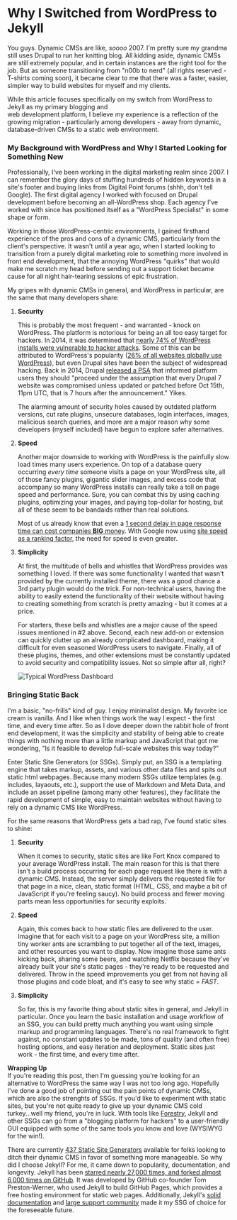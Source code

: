 # Why I Switched from WordPress to Jekyll

You guys. Dynamic CMSs are like, _soooo_ 2007. I'm pretty sure my grandma still uses Drupal to run her knitting blog. All kidding aside, dynamic CMSs are still extremely popular, and in certain instances are the right tool for the job. But as someone transitioning from "n00b to nerd" (all rights reserved - T-shirts coming soon), it became clear to me that there was a faster, easier, simpler way to build websites for myself and my clients.  

While this article focuses specifically on my switch from WordPress to Jekyll as my primary blogging and  
web development platform, I believe my experience is a reflection of the growing migration - particularly among developers - away from dynamic, database-driven CMSs to a static web environment.

### My Background with WordPress and Why I Started Looking for Something New
Professionally, I've been working in the digital marketing realm since 2007. I can remember the glory days of stuffing hundreds of hidden keywords in a site's footer and buying links from Digital Point forums (shhh, don't tell Google). The first digital agency I worked with focused on Drupal development before becoming an all-WordPress shop. Each agency I've worked with since has positioned itself as a "WordPress Specialist" in some shape or form.  

Working in those WordPress-centric environments, I gained firsthand experience of the pros and cons of a dynamic CMS, particularly from the client's perspective. It wasn't until a year ago, when I started looking to transition from a purely digital marketing role to something more involved in front end development, that the annoying WordPress "quirks" that would make me scratch my head before sending out a support ticket became cause for all night hair-tearing sessions of epic frustration.  

My gripes with dynamic CMSs in general, and WordPress in particular, are the same that many developers share:  

1. **Security**

   This is probably the most frequent - and warranted - knock on WordPress. The platform is notorious for being an all too easy target for hackers. In 2014, it was determined that [nearly 74% of WordPress installs were vulnerable to hacker attacks](https://www.wpwhitesecurity.com/wordpress-security-news-updates/statistics-70-percent-wordpress-installations-vulnerable/). Some of this can be attributed to WordPress's popularity ([26% of all websites globally use WordPress](https://wordpress.com/about/)), but even Drupal sites have been the subject of widespread hacking. Back in 2014, Drupal [released a PSA](https://www.drupal.org/PSA-2014-003) that informed platform users they should "proceed under the assumption that every Drupal 7 website was compromised unless updated or patched before Oct 15th, 11pm UTC, that is 7 hours after the announcement." Yikes.  

   The alarming amount of security holes caused by outdated platform versions, cut rate plugins, unsecure databases, login interfaces, images, malicious search queries, and more are a major reason why some developers (myself included) have begun to explore safer alternatives.  

2. **Speed**

   Another major downside to working with WordPress is the painfully slow load times many users experience. On top of a database query occurring _every time_ someone visits a page on your WordPress site, all of those fancy plugins, gigantic slider images, and excess code that accompany so many WordPress installs can really take a toll on page speed and performance. Sure, you can combat this by using caching plugins, optimizing your images, and paying top-dollar for hosting, but all of these seem to be bandaids rather than real solutions.  

   Most of us already know that even a [1 second delay in page response time can cost companies **BIG** money](https://blog.kissmetrics.com/loading-time/). With Google now using [site speed as a ranking factor](https://webmasters.googleblog.com/2010/04/using-site-speed-in-web-search-ranking.html), the need for speed is even greater.  

3. **Simplicity**

   At first, the multitude of bells and whistles that WordPress provides was something I loved. If there was some functionality I wanted that wasn't provided by the currently installed theme, there was a good chance a 3rd party plugin would do the trick. For non-technical users, having the ability to easily extend the functionality of their website without having to creating something from scratch is pretty amazing - but it comes at a price.  

   For starters, these bells and whistles are a major cause of the speed issues mentioned in #2 above. Second, each new add-on or extension can quickly clutter up an already complicated dashboard, making it difficult for even seasoned WordPress users to navigate. Finally, all of these plugins, themes, and other extensions must be constantly updated to avoid security and compatibility issues. Not so simple after all, right?  

   ![Typical WordPress Dashboard](http://nowgoblog.com/wp-content/uploads/2015/02/03-wordpress-dashboard-updates-link.jpg)  

### Bringing Static Back
I'm a basic, "no-frills" kind of guy. I enjoy minimalist design. My favorite ice cream is vanilla. And I like when things work the way I expect - the first time, and every time after. So as I dove deeper down the rabbit hole of front end development, it was the simplicity and stability of being able to create things with nothing more than a little markup and JavaScript that got me wondering, "Is it feasible to develop full-scale websites this way today?"  

Enter Static Site Generators (or SSGs). Simply put, an SSG is a templating engine that takes markup, assets, and various other data files and spits out static html webpages. Because many modern SSGs utilize templates (e.g. includes, layaouts, etc.), support the use of Markdown and Meta Data, and include an asset pipeline (among many other features), they facilitate the rapid development of simple, easy to maintain websites without having to rely on a dynamic CMS like WordPress.  

For the same reasons that WordPress gets a bad rap, I've found static sites to shine:  

1. **Security**

   When it comes to security, static sites are like Fort Knox compared to your average WordPress install. The main reason for this is that there isn't a build process occurring for each page request like there is with a dynamic CMS. Instead, the server simply delivers the requested file for that page in a nice, clean, static format (HTML, CSS, and maybe a bit of JavaScript if you're feeling saucy). No build process and fewer moving parts mean less opportunities for security exploits.  

2. **Speed**

   Again, this comes back to how static files are delivered to the user. Imagine that for each visit to a page on your WordPress site, a million tiny worker ants are scrambling to put together all of the text, images, and other resources you want to display. Now imagine those same ants kicking back, sharing some beers, and watching Netflix because they've already built your site's static pages - they're ready to be requested and delivered. Throw in the speed improvements you get from not having all those plugins and code bloat, and it's easy to see why static = _FAST_.  

3. **Simplicity**

   So far, this is my favorite thing about static sites in general, and Jekyll in particular. Once you learn the basic installation and usage workflow of an SSG, you can build pretty much anything you want using simple markup and programming languages. There's no real framework to fight against, no constant updates to be made, tons of quality (and often free) hosting options, and easy iteration and deployment. Static sites just work - the first time, and every time after.  

**Wrapping Up**  
If you're reading this post, then I'm guessing you're looking for an alternative to WordPress the same way I was not too long ago. Hopefully I've done a good job of pointing out the pain points of dynamic CMSs, which are also the strenghts of SSGs. If you'd like to experiment with static sites, but you're not quite ready to give up your dynamic CMS cold turkey...well my friend, you're in luck. With tools like [Forestry](https://forestry.io/), Jekyll and other SSGs can go from a "blogging platform for hackers" to a user-friendly GUI equipped with some of the same tools you know and love (WYSIWYG for the win!).  

There are currently [437 Static Site Generators](https://staticsitegenerators.net/) available for folks looking to ditch their dynamic CMS in favor of something more manageable. So why did I choose Jekyll? For me, it came down to popularity, documentation, and longevity. Jekyll has been [starred nearly 27,000 times, and forked almost 6,000 times on GitHub](https://www.staticgen.com/). It was developed by GitHub co-founder Tom Preston-Werner, who used Jekyll to build GitHub Pages, which provides a free hosting environment for static web pages. Additionally, Jekyll's [solid documentation](https://jekyllrb.com/docs/home/) and [large support community](https://talk.jekyllrb.com/) made it my SSG of choice for the foreseeable future.
